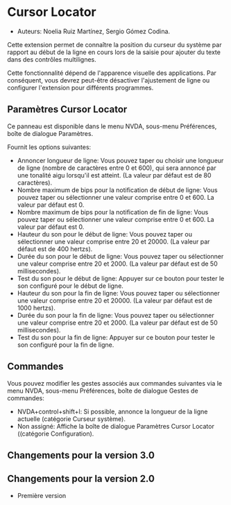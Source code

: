 # Cursor Locator #

* Auteurs: Noelia Ruiz Martínez, Sergio Gómez Codina.

Cette extension permet de connaître la position du curseur du système par
rapport au début de la ligne en cours lors de la saisie pour ajouter du
texte dans des contrôles multilignes.

Cette fonctionnalité dépend de l'apparence visuelle des applications. Par
conséquent, vous devrez peut-être désactiver l'ajustement de ligne ou
configurer l'extension pour différents programmes.

## Paramètres Cursor Locator ##

Ce panneau est disponible dans le menu NVDA, sous-menu Préférences, boîte de
dialogue Paramètres.

Fournit les options suivantes:

* Annoncer longueur de ligne: Vous pouvez taper ou choisir une longueur de
  ligne (nombre de caractères entre 0 et 600), qui sera annoncé par une
  tonalité aigu lorsqu'il  est atteint. (La valeur par défaut est de 80
  caractères).
* Nombre maximum de bips pour la notification de début de ligne: Vous pouvez
  taper ou sélectionner une valeur comprise entre 0 et 600. La valeur par
  défaut est 0.
* Nombre maximum de bips pour la notification de fin de ligne: Vous pouvez
  taper ou sélectionner une valeur comprise entre 0 et 600. La valeur par
  défaut est 0.
* Hauteur du son pour le début de ligne: Vous pouvez taper ou sélectionner
  une valeur comprise entre 20 et 20000. (La valeur par défaut est de 400
  hertzs).
* Durée du son pour le début de ligne: Vous pouvez taper ou sélectionner une
  valeur comprise entre 20 et 2000. (La valeur par défaut est de 50
  millisecondes).
* Test du son pour le début de ligne: Appuyer sur ce bouton pour tester le
  son configuré pour le début de ligne.
* Hauteur du son pour  la fin de ligne: Vous pouvez taper ou sélectionner
  une valeur comprise entre 20 et 20000. (La valeur par défaut est de 1000
  hertzs).
* Durée du son pour la fin de ligne: Vous pouvez taper ou sélectionner une
  valeur comprise entre 20 et 2000. (La valeur par défaut est de 50
  millisecondes).
* Test du son pour la fin de ligne: Appuyer sur ce bouton pour tester le son
  configuré pour la fin de ligne.

## Commandes ##

Vous pouvez modifier les gestes associés aux commandes suivantes via le menu
NVDA, sous-menu Préférences, boîte de dialogue Gestes de commandes:

* NVDA+control+shift+l: Si possible, annonce la longueur de la ligne
  actuelle (catégorie Curseur système).
* Non assigné: Affiche la boîte de dialogue Paramètres Cursor Locator
  ((catégorie Configuration).

## Changements pour la version 3.0 ##

## Changements pour la version 2.0 ##


* Première version
